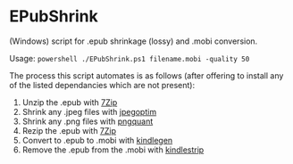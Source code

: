 # EPubShrink
(Windows) script for .epub shrinkage (lossy) and .mobi conversion.

Usage:
`powershell ./EPubShrink.ps1 filename.mobi -quality 50`

The process this script automates is as follows (after offering to install any of the listed dependancies which are not present):

1. Unzip the .epub with [7Zip](https://chocolatey.org/packages/7zip.commandline)
2. Shrink any .jpeg files with [jpegoptim](https://chocolatey.org/packages/jpegoptim)
3. Shrink any .png files with [pngquant](https://chocolatey.org/packages/pngquant)
4. Rezip the .epub with [7Zip](https://chocolatey.org/packages/7zip.commandline)
5. Convert to .epub to .mobi with [kindlegen](https://chocolatey.org/packages/kindlegen)
6. Remove the .epub from the .mobi with [kindlestrip](https://github.com/jefftriplett/kindlestrip)
